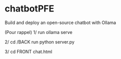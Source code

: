 # chatbotPFE
Build and deploy an open-source chatbot with Ollama

(Pour rappel)
1/
run ollama serve

2/
cd /BACK
run python server.py

3/
cd FRONT
chat.html
